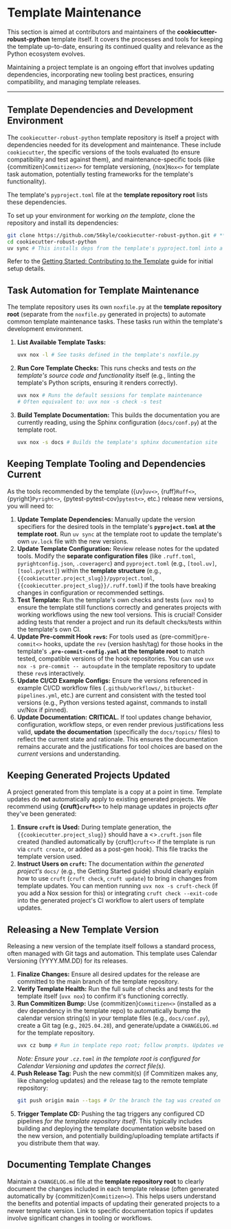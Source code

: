 # Template Maintenance

This section is aimed at contributors and maintainers of the **cookiecutter-robust-python** template itself. It covers the processes and tools for keeping the template up-to-date, ensuring its continued quality and relevance as the Python ecosystem evolves.

Maintaining a project template is an ongoing effort that involves updating dependencies, incorporating new tooling best practices, ensuring compatibility, and managing template releases.

---

## Template Dependencies and Development Environment

The `cookiecutter-robust-python` template repository is itself a project with dependencies needed for its development and maintenance. These include `cookiecutter`, the specific versions of the tools evaluated (to ensure compatibility and test against them), and maintenance-specific tools (like {commitizen}`Commitizen<>` for template versioning, {nox}`Nox<>` for template task automation, potentially testing frameworks for the template's functionality).

The template's `pyproject.toml` file at the **template repository root** lists these dependencies.

To set up your environment for working _on the template_, clone the repository and install its dependencies:

```bash
git clone https://github.com/56kyle/cookiecutter-robust-python.git # **UPDATE WITH TEMPLATE REPO URL**
cd cookiecutter-robust-python
uv sync # This installs deps from the template's pyproject.toml into a .venv for template dev
```

Refer to the [Getting Started: Contributing to the Template](getting-started-template-contributing.md) guide for initial setup details.

## Task Automation for Template Maintenance

The template repository uses its own `noxfile.py` at the **template repository root** (separate from the `noxfile.py` generated in projects) to automate common template maintenance tasks. These tasks run within the template's development environment.

1.  **List Available Template Tasks:**

    ```bash
    uvx nox -l # See tasks defined in the template's noxfile.py
    ```

2.  **Run Core Template Checks:**
    This runs checks and tests _on the template's source code and functionality_ itself (e.g., linting the template's Python scripts, ensuring it renders correctly).

    ```bash
    uvx nox # Runs the default sessions for template maintenance
    # Often equivalent to: uvx nox -s check -s test
    ```

3.  **Build Template Documentation:**
    This builds the documentation you are currently reading, using the Sphinx configuration (`docs/conf.py`) at the template root.
    ```bash
    uvx nox -s docs # Builds the template's sphinx documentation site
    ```

## Keeping Template Tooling and Dependencies Current

As the tools recommended by the template ({uv}`uv<>`, {ruff}`Ruff<>`, {pyright}`Pyright<>`, {pytest-pytest-cov}`pytest<>`, etc.) release new versions, you will need to:

1.  **Update Template Dependencies:** Manually update the version specifiers for the desired tools in the template's **`pyproject.toml` at the template root**. Run `uv sync` at the template root to update the template's own `uv.lock` file with the new versions.
2.  **Update Template Configuration:** Review release notes for the updated tools. Modify the **separate configuration files** (like `.ruff.toml`, `pyrightconfig.json`, `.coveragerc`) and `pyproject.toml` (e.g., `[tool.uv]`, `[tool.pytest]`) within the **template structure** (e.g., `{{cookiecutter.project_slug}}/pyproject.toml`, `{{cookiecutter.project_slug}}/.ruff.toml`) if the tools have breaking changes in configuration or recommended settings.
3.  **Test Template:** Run the template's own checks and tests (`uvx nox`) to ensure the template still functions correctly and generates projects with working workflows using the new tool versions. This is crucial! Consider adding tests that render a project and run its default checks/tests within the template's own CI.
4.  **Update Pre-commit Hook `rev`s:** For tools used as {pre-commit}`pre-commit<>` hooks, update the `rev` (version hash/tag) for those hooks in the template's **`.pre-commit-config.yaml` at the template root** to match tested, compatible versions of the hook repositories. You can use `uvx nox -s pre-commit -- autoupdate` in the template repository to update these `rev`s interactively.
5.  **Update CI/CD Example Configs:** Ensure the versions referenced in example CI/CD workflow files (`.github/workflows/`, `bitbucket-pipelines.yml`, etc.) are current and consistent with the tested tool versions (e.g., Python versions tested against, commands to install uv/Nox if pinned).
6.  **Update Documentation:** **CRITICAL.** If tool updates change behavior, configuration, workflow steps, or even render previous justifications less valid, **update the documentation** (specifically the `docs/topics/` files) to reflect the current state and rationale. This ensures the documentation remains accurate and the justifications for tool choices are based on the _current_ versions and understanding.

## Keeping Generated Projects Updated

A project generated from this template is a copy at a point in time. Template updates do **not** automatically apply to existing generated projects. We recommend using **{cruft}`cruft<>`** to help manage updates in projects _after_ they've been generated:

1.  **Ensure `cruft` is Used:** During template generation, the `{{cookiecutter.project_slug}}` should have a <>`.cruft.json` file created (handled automatically by {cruft}`cruft<>` if the template is run via `cruft create`, or added as a post-gen hook). This file tracks the template version used.
2.  **Instruct Users on `cruft`:** The documentation _within the generated project's_ `docs/` (e.g., the Getting Started guide) should clearly explain how to use `cruft` (`cruft check`, `cruft update`) to bring in changes from template updates. You can mention running `uvx nox -s cruft-check` (if you add a Nox session for this) or integrating `cruft check --exit-code` into the generated project's CI workflow to alert users of template updates.

## Releasing a New Template Version

Releasing a new version of the template itself follows a standard process, often managed with Git tags and automation. This template uses Calendar Versioning (YYYY.MM.DD) for its releases.

1.  **Finalize Changes:** Ensure all desired updates for the release are committed to the main branch of the template repository.
2.  **Verify Template Health:** Run the full suite of checks and tests for the template itself (`uvx nox`) to confirm it's functioning correctly.
3.  **Run Commitizen Bump:** Use {commitizen}`Commitizen<>` (installed as a dev dependency in the template repo) to automatically bump the calendar version string(s) in your template files (e.g., `docs/conf.py`), create a Git tag (e.g., `2025.04.28`), and generate/update a `CHANGELOG.md` for the template repository.
    ```bash
    uvx cz bump # Run in template repo root; follow prompts. Updates version, tags, changelog.
    ```
    _Note: Ensure your `.cz.toml` in the template root is configured for Calendar Versioning and updates the correct file(s)._
4.  **Push Release Tag:** Push the new commit(s) (if Commitizen makes any, like changelog updates) and the release tag to the remote template repository:
    ```bash
    git push origin main --tags # Or the branch the tag was created on
    ```
5.  **Trigger Template CD:** Pushing the tag triggers any configured CD pipelines _for the template repository itself_. This typically includes building and deploying the template documentation website based on the new version, and potentially building/uploading template artifacts if you distribute them that way.

## Documenting Template Changes

Maintain a `CHANGELOG.md` file at the **template repository root** to clearly document the changes included in each template release (often generated automatically by {commitizen}`Commitizen<>`). This helps users understand the benefits and potential impacts of updating their generated projects to a newer template version. Link to specific documentation topics if updates involve significant changes in tooling or workflows.
